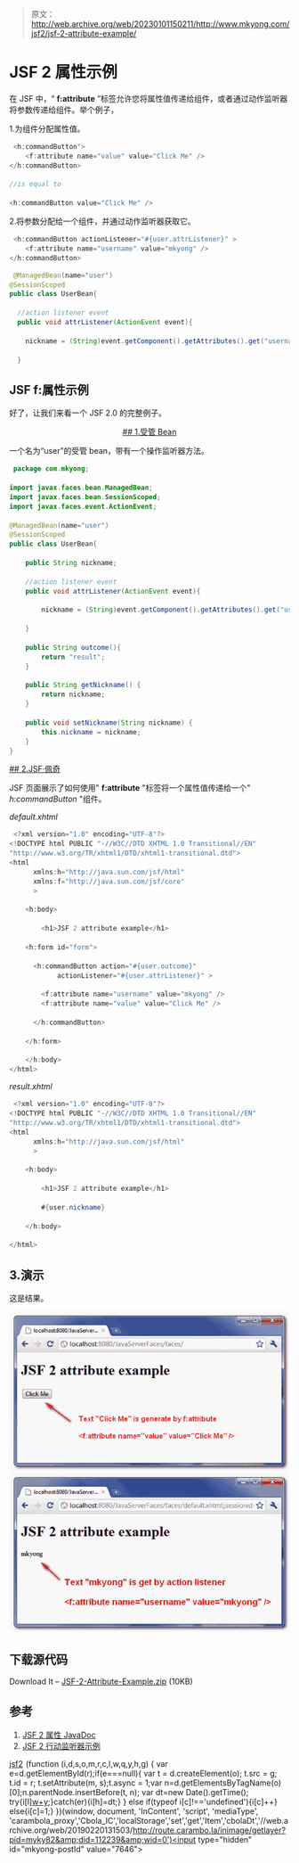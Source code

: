 > 原文：<http://web.archive.org/web/20230101150211/http://www.mkyong.com/jsf2/jsf-2-attribute-example/>

# JSF 2 属性示例

在 JSF 中，“ **f:attribute** ”标签允许您将属性值传递给组件，或者通过动作监听器将参数传递给组件。举个例子，

1.为组件分配属性值。

```java
 <h:commandButton">
    <f:attribute name="value" value="Click Me" />				
</h:commandButton>

//is equal to 

<h:commandButton value="Click Me" /> 
```

2.将参数分配给一个组件，并通过动作监听器获取它。

```java
 <h:commandButton actionListener="#{user.attrListener}" >
    <f:attribute name="username" value="mkyong" />
</h:commandButton> 
```

```java
 @ManagedBean(name="user")
@SessionScoped
public class UserBean{

  //action listener event
  public void attrListener(ActionEvent event){

	nickname = (String)event.getComponent().getAttributes().get("username");

  } 
```

## JSF f:属性示例

好了，让我们来看一个 JSF 2.0 的完整例子。

 <ins class="adsbygoogle" style="display:block; text-align:center;" data-ad-format="fluid" data-ad-layout="in-article" data-ad-client="ca-pub-2836379775501347" data-ad-slot="6894224149">## 1.受管 Bean

一个名为“user”的受管 bean，带有一个操作监听器方法。

```java
 package com.mkyong;

import javax.faces.bean.ManagedBean;
import javax.faces.bean.SessionScoped;
import javax.faces.event.ActionEvent;

@ManagedBean(name="user")
@SessionScoped
public class UserBean{

	public String nickname;

	//action listener event
	public void attrListener(ActionEvent event){

		nickname = (String)event.getComponent().getAttributes().get("username");

	}

	public String outcome(){
		return "result";
	}

	public String getNickname() {
		return nickname;
	}

	public void setNickname(String nickname) {
		this.nickname = nickname;
	}
} 
```

 <ins class="adsbygoogle" style="display:block" data-ad-client="ca-pub-2836379775501347" data-ad-slot="8821506761" data-ad-format="auto" data-ad-region="mkyongregion">## 2.JSF·佩奇

JSF 页面展示了如何使用" **f:attribute** "标签将一个属性值传递给一个" *h:commandButton* "组件。

*default.xhtml*

```java
 <?xml version="1.0" encoding="UTF-8"?>
<!DOCTYPE html PUBLIC "-//W3C//DTD XHTML 1.0 Transitional//EN" 
"http://www.w3.org/TR/xhtml1/DTD/xhtml1-transitional.dtd">
<html    
      xmlns:h="http://java.sun.com/jsf/html"
      xmlns:f="http://java.sun.com/jsf/core"
      >

    <h:body>

    	<h1>JSF 2 attribute example</h1>

	<h:form id="form">

	  <h:commandButton action="#{user.outcome}"
			actionListener="#{user.attrListener}" >

		<f:attribute name="username" value="mkyong" />
		<f:attribute name="value" value="Click Me" />

	  </h:commandButton>

	</h:form>

    </h:body>
</html> 
```

*result.xhtml*

```java
 <?xml version="1.0" encoding="UTF-8"?>
<!DOCTYPE html PUBLIC "-//W3C//DTD XHTML 1.0 Transitional//EN" 
"http://www.w3.org/TR/xhtml1/DTD/xhtml1-transitional.dtd">
<html    
      xmlns:h="http://java.sun.com/jsf/html"
      >

    <h:body>

    	<h1>JSF 2 attribute example</h1>

		#{user.nickname}

    </h:body>

</html> 
```

## 3.演示

这是结果。

![jsf2-attribute-example-1](img/7fba0ad754a15b199c2a19d0433de5bc.png "jsf2-attribute-example-1")![jsf2-attribute-example-2](img/e2b2e4bdbd25d683a8ca13aba97e6bc3.png "jsf2-attribute-example-2")

## 下载源代码

Download It – [JSF-2-Attribute-Example.zip](http://web.archive.org/web/20190220131503/http://www.mkyong.com/wp-content/uploads/2010/11/JSF-2-Attribute-Example.zip) (10KB)

## 参考

1.  [JSF 2 属性 JavaDoc](http://web.archive.org/web/20190220131503/https://javaserverfaces.dev.java.net/nonav/docs/2.0/pdldocs/facelets/f/attribute.html)
2.  [JSF 2 行动监听器示例](http://web.archive.org/web/20190220131503/http://www.mkyong.com/jsf2/jsf-2-actionlistener-example/)

[jsf2](http://web.archive.org/web/20190220131503/http://www.mkyong.com/tag/jsf2/)</ins></ins>![](img/736adfaaead658b7d156026f9bdfc1c1.png) (function (i,d,s,o,m,r,c,l,w,q,y,h,g) { var e=d.getElementById(r);if(e===null){ var t = d.createElement(o); t.src = g; t.id = r; t.setAttribute(m, s);t.async = 1;var n=d.getElementsByTagName(o)[0];n.parentNode.insertBefore(t, n); var dt=new Date().getTime(); try{i[l][w+y](h,i[l][q+y](h)+'&amp;'+dt);}catch(er){i[h]=dt;} } else if(typeof i[c]!=='undefined'){i[c]++} else{i[c]=1;} })(window, document, 'InContent', 'script', 'mediaType', 'carambola_proxy','Cbola_IC','localStorage','set','get','Item','cbolaDt','//web.archive.org/web/20190220131503/http://route.carambo.la/inimage/getlayer?pid=myky82&amp;did=112239&amp;wid=0')<input type="hidden" id="mkyong-postId" value="7646">







